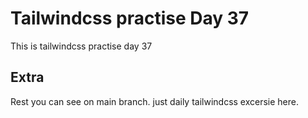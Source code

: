 # Tailwindcss practise Day 37

This is tailwindcss practise day 37

## Extra

Rest you can see on main branch. just daily tailwindcss excersie here.
